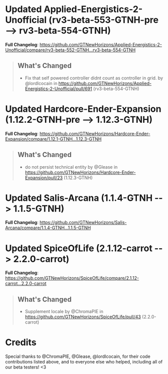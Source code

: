 # Updated Applied-Energistics-2-Unofficial (rv3-beta-553-GTNH-pre -->  rv3-beta-554-GTNH)
**Full Changelog**: https://github.com/GTNewHorizons/Applied-Energistics-2-Unofficial/compare/rv3-beta-552-GTNH...rv3-beta-554-GTNH
>## What's Changed
> * Fix that self powered controller didnt count as controller in grid. by @lordIcocain in https://github.com/GTNewHorizons/Applied-Energistics-2-Unofficial/pull/691 (rv3-beta-554-GTNH)
>

# Updated Hardcore-Ender-Expansion (1.12.2-GTNH-pre -->  1.12.3-GTNH)
**Full Changelog**: https://github.com/GTNewHorizons/Hardcore-Ender-Expansion/compare/1.12.1-GTNH...1.12.3-GTNH
>## What's Changed
> * do not persist technical entity by @Glease in https://github.com/GTNewHorizons/Hardcore-Ender-Expansion/pull/23 (1.12.3-GTNH)
>

# Updated Salis-Arcana (1.1.4-GTNH -->  1.1.5-GTNH)
**Full Changelog**: https://github.com/GTNewHorizons/Salis-Arcana/compare/1.1.4-GTNH...1.1.5-GTNH

# Updated SpiceOfLife (2.1.12-carrot -->  2.2.0-carrot)
**Full Changelog**: https://github.com/GTNewHorizons/SpiceOfLife/compare/2.1.12-carrot...2.2.0-carrot
>## What's Changed
> * Supplement locale by @ChromaPIE in https://github.com/GTNewHorizons/SpiceOfLife/pull/43 (2.2.0-carrot)
>

# Credits
Special thanks to @ChromaPIE, @Glease, @lordIcocain, for their code contributions listed above, and to everyone else who helped, including all of our beta testers! <3